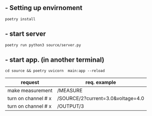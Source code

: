 ##  - Setting up envirnoment

```
poetry install
```

##  - start server

```
poetry run python3 source/server.py
```

##  - start app. (in another terminal)

```
cd source && poetry uvicorn  main:app --reload
```




|     request  |req. example|
|-------|------------|
| make measurement    | /MEASURE                           |
| turn on channel # x | /SOURCE/2?current=3.0&voltage=4.0  |
| turn on channel # x | /OUTPUT/3                          |
